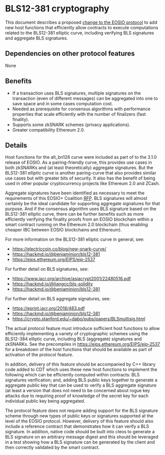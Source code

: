 # BLS12-381 cryptography

This document describes a proposed [change to the EOSIO protocol](../README.md) to add new host functions that efficiently allow contracts to execute computations related to the BLS12-381 elliptic curve, including verifying BLS signatures and aggregate BLS signatures.

## Dependencies on other protocol features

None

## Benefits

* If a transaction uses BLS signatures, multiple signatures on the transaction (even of different messages) can be aggregated into one to save space and in some cases computation cost.
* Needed as prerequisite for consensus algorithms with performance properties that scale efficiently with the number of finalizers (fast finality).
* Supports some zkSNARK schemes (privacy applications).
* Greater compatibility Ethereum 2.0.

## Details

Host functions for the alt_bn128 curve were included as part of to the 3.1.0 release of EOSIO. As a pairing-friendly curve, this provides use cases in both zkSNARKs and (at least theoretically) aggregate signatures. But the BLS12-381 elliptic curve is another pairing-curve that also provides similar use cases but with greater bits of security. It also has the benefit of being used in other popular cryptocurrency projects like Ethereum 2.0 and ZCash. 

Aggregate signatures have been identified as necessary to meet the requirements of this EOSIO+ Coalition [RFP](https://github.com/eosnetworkfoundation/Coalition-RFPs/blob/main/2022%2004%20RFP%20-%20Faster%20Finality.pdf). BLS signatures will almost certainly be the ideal candidate for supporting aggregate signatures for that purpose. And if the consensus algorithm uses BLS signature based on the BLS12-381 elliptic curve, there can be further benefits such as more efficiently verifying the finality proofs from an EOSIO blockchain within a smart contract running on the Ethereum 2.0 blockchain (thus enabling cheaper IBC between EOSIO blockchains and Ethereum).

For more information on the BLS12-381 elliptic curve in general, see:
* https://electriccoin.co/blog/new-snark-curve/
* https://hackmd.io/@benjaminion/bls12-381
* https://eips.ethereum.org/EIPS/eip-2537


For further detail on BLS signatures, see: 
* https://www.iacr.org/archive/asiacrypt2001/22480516.pdf
* https://hackmd.io/@liangcc/bls-solidity
* https://hackmd.io/@benjaminion/bls12-381

For further detail on BLS aggregate signatures, see:
* https://eprint.iacr.org/2018/483.pdf
* https://hackmd.io/@benjaminion/bls12-381
* https://crypto.stanford.edu/~dabo/pubs/papers/BLSmultisig.html

The actual protocol feature must introduce sufficient host functions to allow efficiently implementing a variety of cryptographic schemes using the BLS12-384 elliptic curve, including BLS (aggregate) signatures and zkSNARKs. See the precompiles in https://eips.ethereum.org/EIPS/eip-2537 for a breakdown of the host functions that should be available as part of activation of the protocol feature. 

In addition, delivery of this feature should be accompanied by C++ library code added to CDT which uses these new host functions to implement the following which can be efficiently computed within contracts: BLS signatures verification; and, adding BLS public keys together to generate a aggregate public key that can be used to verify a BLS aggregate signature (at least a version that does not need to be concerned about rogue key attacks due to requiring proof of knowledge of the secret key for each individual public key being aggregated.

The protocol feature does not require adding support for the BLS signature scheme through new types of public keys or signatures supported at the level of the EOSIO protocol. However, delivery of this feature should also include a reference contract that demonstrates how it can verify a BLS signature. In addition, native code should be built into cleos to generate a BLS signature on an arbitrary message digest and this should be leveraged in a test showing how a BLS signature can be generated by the client and then correctly validated by the smart contract.
